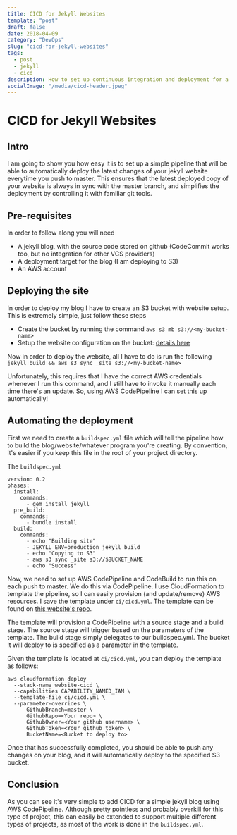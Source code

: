 ```yaml
---
title: CICD for Jekyll Websites
template: "post"
draft: false
date: 2018-04-09
category: "DevOps"
slug: "cicd-for-jekyll-websites"
tags: 
  - post 
  - jekyll 
  - cicd
description: How to set up continuous integration and deployment for a jekyll blog using AWS tools  
socialImage: "/media/cicd-header.jpeg"
---
```


# CICD for Jekyll Websites

## Intro
I am going to show you how easy it is to set up a simple pipeline that will be able to automatically deploy the latest changes of your jekyll website everytime you push to master.
This ensures that the latest deployed copy of your website is always in sync with the master branch, and simplifies the deployment by controlling it with familiar git tools.

## Pre-requisites
In order to follow along you will need
- A jekyll blog, with the source code stored on github (CodeCommit works too, but no integration for other VCS providers)
- A deployment target for the blog (I am deploying to S3)
- An AWS account

## Deploying the site
In order to deploy my blog I have to create an S3 bucket with website setup. This is extremely simple, just follow these steps
- Create the bucket by running the command `aws s3 mb s3://<my-bucket-name>`
- Setup the website configuration on the bucket: [details here](https://docs.aws.amazon.com/AmazonS3/latest/dev/EnableWebsiteHosting.html)

Now in order to deploy the website, all I have to do is run the following
`jekyll build && aws s3 sync _site s3://<my-bucket-name>`

Unfortunately, this requires that I have the correct AWS credentials whenever I run this command, and I still have to invoke it manually each time there's an update.
So, using AWS CodePipeline I can set this up automatically!

## Automating the deployment
First we need to create a `buildspec.yml` file which will tell the pipeline how to build the blog/website/whatever program you're creating.
By convention, it's easier if you keep this file in the root of your project directory. 

The `buildspec.yml`

```
version: 0.2
phases:
  install:
    commands:
      - gem install jekyll  
  pre_build:
    commands:
      - bundle install
  build:
    commands: 
      - echo "Building site"
      - JEKYLL_ENV=production jekyll build 
      - echo "Copying to S3"
      - aws s3 sync _site s3://$BUCKET_NAME
      - echo "Success"
```

Now, we need to set up AWS CodePipeline and CodeBuild to run this on each push to master.
We do this via CodePipeline. I use CloudFormation to template the pipeline, so I can easily provision (and update/remove) AWS resources. I save the template under `ci/cicd.yml`.
The template can be found on [this website's repo](https://github.com/jhuizy/website/tree/master/ci/cicd.yml).

The template will provision a CodePipeline with a source stage and a build stage. The source stage will trigger based on the parameters of the template. The build stage simply delegates to our buildspec.yml. The bucket it will deploy to is specified as a parameter in the template.

Given the template is located at `ci/cicd.yml`, you can deploy the template as follows:

```
aws cloudformation deploy 
  --stack-name website-cicd \
  --capabilities CAPABILITY_NAMED_IAM \
  --template-file ci/cicd.yml \
  --parameter-overrides \
      GithubBranch=master \
      GithubRepo=<Your repo> \
      GithubOwner=<Your github username> \
      GithubToken=<Your github token> \
      BucketName=<Bucket to deploy to> 

```

Once that has successfully completed, you should be able to push any changes on your blog, and it will automatically deploy to the specified S3 bucket.

## Conclusion
As you can see it's very simple to add CICD for a simple jekyll blog using AWS CodePipeline. Although pretty pointless and probably overkill for this type of project, this can easily be extended to support multiple different types of projects, as most of the work is done in the `buildspec.yml`.
